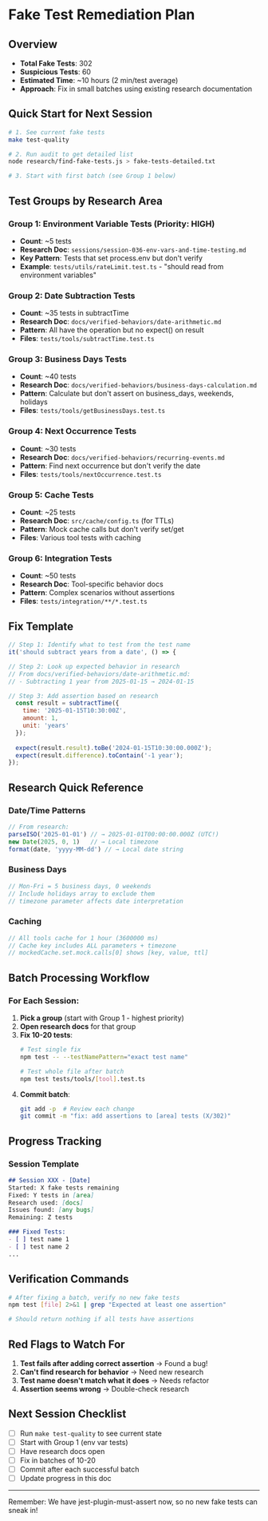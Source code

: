 # Fake Test Remediation Plan

## Overview
- **Total Fake Tests**: 302
- **Suspicious Tests**: 60
- **Estimated Time**: ~10 hours (2 min/test average)
- **Approach**: Fix in small batches using existing research documentation

## Quick Start for Next Session

```bash
# 1. See current fake tests
make test-quality

# 2. Run audit to get detailed list
node research/find-fake-tests.js > fake-tests-detailed.txt

# 3. Start with first batch (see Group 1 below)
```

## Test Groups by Research Area

### Group 1: Environment Variable Tests (Priority: HIGH)
- **Count**: ~5 tests
- **Research Doc**: `sessions/session-036-env-vars-and-time-testing.md`
- **Key Pattern**: Tests that set process.env but don't verify
- **Example**: `tests/utils/rateLimit.test.ts` - "should read from environment variables"

### Group 2: Date Subtraction Tests
- **Count**: ~35 tests in subtractTime
- **Research Doc**: `docs/verified-behaviors/date-arithmetic.md`
- **Pattern**: All have the operation but no expect() on result
- **Files**: `tests/tools/subtractTime.test.ts`

### Group 3: Business Days Tests  
- **Count**: ~40 tests
- **Research Doc**: `docs/verified-behaviors/business-days-calculation.md`
- **Pattern**: Calculate but don't assert on business_days, weekends, holidays
- **Files**: `tests/tools/getBusinessDays.test.ts`

### Group 4: Next Occurrence Tests
- **Count**: ~30 tests
- **Research Doc**: `docs/verified-behaviors/recurring-events.md`
- **Pattern**: Find next occurrence but don't verify the date
- **Files**: `tests/tools/nextOccurrence.test.ts`

### Group 5: Cache Tests
- **Count**: ~25 tests
- **Research Doc**: `src/cache/config.ts` (for TTLs)
- **Pattern**: Mock cache calls but don't verify set/get
- **Files**: Various tool tests with caching

### Group 6: Integration Tests
- **Count**: ~50 tests
- **Research Doc**: Tool-specific behavior docs
- **Pattern**: Complex scenarios without assertions
- **Files**: `tests/integration/**/*.test.ts`

## Fix Template

```javascript
// Step 1: Identify what to test from the test name
it('should subtract years from a date', () => {

// Step 2: Look up expected behavior in research
// From docs/verified-behaviors/date-arithmetic.md:
// - Subtracting 1 year from 2025-01-15 → 2024-01-15

// Step 3: Add assertion based on research
  const result = subtractTime({
    time: '2025-01-15T10:30:00Z',
    amount: 1,
    unit: 'years'
  });
  
  expect(result.result).toBe('2024-01-15T10:30:00.000Z');
  expect(result.difference).toContain('-1 year');
});
```

## Research Quick Reference

### Date/Time Patterns
```javascript
// From research:
parseISO('2025-01-01') // → 2025-01-01T00:00:00.000Z (UTC!)
new Date(2025, 0, 1)   // → Local timezone
format(date, 'yyyy-MM-dd') // → Local date string
```

### Business Days
```javascript
// Mon-Fri = 5 business days, 0 weekends
// Include holidays array to exclude them
// timezone parameter affects date interpretation
```

### Caching
```javascript
// All tools cache for 1 hour (3600000 ms)
// Cache key includes ALL parameters + timezone
// mockedCache.set.mock.calls[0] shows [key, value, ttl]
```

## Batch Processing Workflow

### For Each Session:

1. **Pick a group** (start with Group 1 - highest priority)
2. **Open research docs** for that group
3. **Fix 10-20 tests**:
   ```bash
   # Test single fix
   npm test -- --testNamePattern="exact test name"
   
   # Test whole file after batch
   npm test tests/tools/[tool].test.ts
   ```
4. **Commit batch**:
   ```bash
   git add -p  # Review each change
   git commit -m "fix: add assertions to [area] tests (X/302)"
   ```

## Progress Tracking

### Session Template
```markdown
## Session XXX - [Date]
Started: X fake tests remaining
Fixed: Y tests in [area]
Research used: [docs]
Issues found: [any bugs]
Remaining: Z tests

### Fixed Tests:
- [ ] test name 1
- [ ] test name 2
...
```

## Verification Commands

```bash
# After fixing a batch, verify no new fake tests
npm test [file] 2>&1 | grep "Expected at least one assertion"

# Should return nothing if all tests have assertions
```

## Red Flags to Watch For

1. **Test fails after adding correct assertion** → Found a bug!
2. **Can't find research for behavior** → Need new research
3. **Test name doesn't match what it does** → Needs refactor
4. **Assertion seems wrong** → Double-check research

## Next Session Checklist

- [ ] Run `make test-quality` to see current state
- [ ] Start with Group 1 (env var tests)
- [ ] Have research docs open
- [ ] Fix in batches of 10-20
- [ ] Commit after each successful batch
- [ ] Update progress in this doc

---

Remember: We have jest-plugin-must-assert now, so no new fake tests can sneak in!